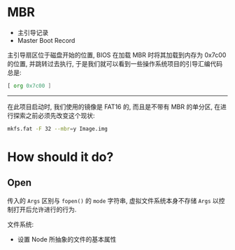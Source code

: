 # MBR

- 主引导记录
- Master Boot Record


主引导扇区位于磁盘开始的位置, BIOS 在加载 MBR 时将其加载到内存为 0x7c00 的位置, 并跳转过去执行, 于是我们就可以看到一些操作系统项目的引导汇编代码总是:

```asm
[ org 0x7c00 ]
```

---

在此项目启动时, 我们使用的镜像是 FAT16 的, 而且是不带有 MBR 的单分区, 在进行探索之前必须先改变这个现状:

```sh
mkfs.fat -F 32 --mbr=y Image.img
```

# How should it do?

## Open

传入的 `Args` 区别与 `fopen()` 的 `mode` 字符串, 虚拟文件系统本身不存储 `Args` 以控制打开后允许进行的行为.

文件系统:
 - 设置 Node 所抽象的文件的基本属性

